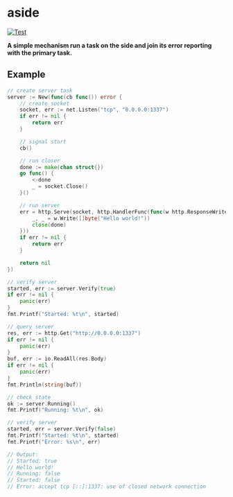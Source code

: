 # aside

[![Test](https://github.com/256dpi/aside/actions/workflows/test.yml/badge.svg)](https://github.com/256dpi/aside/actions/workflows/test.yml)

**A simple mechanism run a task on the side and join its error reporting with the primary task.**

## Example

```go
// create server task
server := New(func(cb func()) error {
    // create socket
    socket, err := net.Listen("tcp", "0.0.0.0:1337")
    if err != nil {
        return err
    }

    // signal start
    cb()

    // run closer
    done := make(chan struct{})
    go func() {
        <-done
        _ = socket.Close()
    }()

    // run server
    err = http.Serve(socket, http.HandlerFunc(func(w http.ResponseWriter, r *http.Request) {
        _, _ = w.Write([]byte("Hello world!"))
        close(done)
    }))
    if err != nil {
        return err
    }

    return nil
})

// verify server
started, err := server.Verify(true)
if err != nil {
    panic(err)
}
fmt.Printf("Started: %t\n", started)

// query server
res, err := http.Get("http://0.0.0.0:1337")
if err != nil {
    panic(err)
}
buf, err := io.ReadAll(res.Body)
if err != nil {
    panic(err)
}
fmt.Println(string(buf))

// check state
ok := server.Running()
fmt.Printf("Running: %t\n", ok)

// verify server
started, err = server.Verify(false)
fmt.Printf("Started: %t\n", started)
fmt.Printf("Error: %s\n", err)

// Output:
// Started: true
// Hello world!
// Running: false
// Started: false
// Error: accept tcp [::]:1337: use of closed network connection
```
